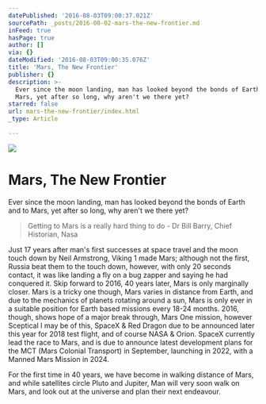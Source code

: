```yaml
---
datePublished: '2016-08-03T09:00:37.021Z'
sourcePath: _posts/2016-08-02-mars-the-new-frontier.md
inFeed: true
hasPage: true
author: []
via: {}
dateModified: '2016-08-03T09:00:35.076Z'
title: 'Mars, The New Frontier'
publisher: {}
description: >-
  Ever since the moon landing, man has looked beyond the bonds of Earth and to
  Mars, yet after so long, why aren't we there yet?
starred: false
url: mars-the-new-frontier/index.html
_type: Article

---
```

![](https://the-grid-user-content.s3-us-west-2.amazonaws.com/ee644c7e-fdaf-48c7-ba7a-e7e161b3bc7a.jpg)

# Mars, The New Frontier

Ever since the moon landing, man has looked beyond the bonds of Earth and to Mars, yet after so long, why aren't we there yet?

> Getting to Mars is a really hard thing to do - Dr Bill Barry, Chief Historian, Nasa

Just 17 years after man's first successes at space travel and the moon touch down by Neil Armstrong, Viking 1 made Mars; although not the first, Russia beat them to the touch down, however, with only 20 seconds contact, it was like landing a fly on a bug zapper and saying he had conquered it. Skip forward to 2016, 40 years later, Mars is only marginally closer. Mars is a tricky one though, Mars varies in distance from Earth, and due to the mechanics of planets rotating around a sun, Mars is only ever in a suitable position for Earth based missions every 18-24 months. 2016, though, shows hope of a major break through, Mars One mission, however Sceptical I may be of this, SpaceX & Red Dragon due to be announced later this year for 2018 test flight, and of course NASA & Orion. SpaceX currently lead the race to Mars, and is due to announce latest development plans for the MCT (Mars Colonial Transport) in September, launching in 2022, with a Manned Mars Mission in 2024\.

For the first time in 40 years, we have become in walking distance of Mars, and while satellites circle Pluto and Jupiter, Man will very soon walk on Mars, and look out at the universe and plan their next endeavour.